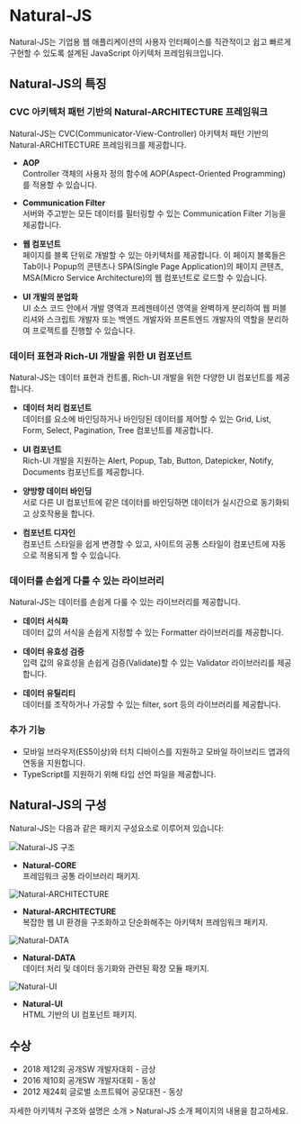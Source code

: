 # Natural-JS

Natural-JS는 기업용 웹 애플리케이션의 사용자 인터페이스를 직관적이고 쉽고 빠르게 구현할 수 있도록 설계된 JavaScript 아키텍처 프레임워크입니다.

## Natural-JS의 특징

### CVC 아키텍처 패턴 기반의 Natural-ARCHITECTURE 프레임워크

Natural-JS는 CVC(Communicator-View-Controller) 아키텍처 패턴 기반의 Natural-ARCHITECTURE 프레임워크를 제공합니다.

- **AOP**  
  Controller 객체의 사용자 정의 함수에 AOP(Aspect-Oriented Programming)를 적용할 수 있습니다.

- **Communication Filter**  
  서버와 주고받는 모든 데이터를 필터링할 수 있는 Communication Filter 기능을 제공합니다.

- **웹 컴포넌트**  
  페이지를 블록 단위로 개발할 수 있는 아키텍처를 제공합니다. 이 페이지 블록들은 Tab이나 Popup의 콘텐츠나 SPA(Single Page Application)의 페이지 콘텐츠, MSA(Micro Service Architecture)의 웹 컴포넌트로 로드할 수 있습니다.

- **UI 개발의 분업화**  
  UI 소스 코드 안에서 개발 영역과 프레젠테이션 영역을 완벽하게 분리하여 웹 퍼블리셔와 스크립트 개발자 또는 백엔드 개발자와 프론트엔드 개발자의 역할을 분리하여 프로젝트를 진행할 수 있습니다.

### 데이터 표현과 Rich-UI 개발을 위한 UI 컴포넌트

Natural-JS는 데이터 표현과 컨트롤, Rich-UI 개발을 위한 다양한 UI 컴포넌트를 제공합니다.

- **데이터 처리 컴포넌트**  
  데이터를 요소에 바인딩하거나 바인딩된 데이터를 제어할 수 있는 Grid, List, Form, Select, Pagination, Tree 컴포넌트를 제공합니다.

- **UI 컴포넌트**  
  Rich-UI 개발을 지원하는 Alert, Popup, Tab, Button, Datepicker, Notify, Documents 컴포넌트를 제공합니다.

- **양방향 데이터 바인딩**  
  서로 다른 UI 컴포넌트에 같은 데이터를 바인딩하면 데이터가 실시간으로 동기화되고 상호작용을 합니다.

- **컴포넌트 디자인**  
  컴포넌트 스타일을 쉽게 변경할 수 있고, 사이트의 공통 스타일이 컴포넌트에 자동으로 적용되게 할 수 있습니다.

### 데이터를 손쉽게 다룰 수 있는 라이브러리

Natural-JS는 데이터를 손쉽게 다룰 수 있는 라이브러리를 제공합니다.

- **데이터 서식화**  
  데이터 값의 서식을 손쉽게 지정할 수 있는 Formatter 라이브러리를 제공합니다.

- **데이터 유효성 검증**  
  입력 값의 유효성을 손쉽게 검증(Validate)할 수 있는 Validator 라이브러리를 제공합니다.

- **데이터 유틸리티**  
  데이터를 조작하거나 가공할 수 있는 filter, sort 등의 라이브러리를 제공합니다.

### 추가 기능

- 모바일 브라우저(ES5이상)와 터치 디바이스를 지원하고 모바일 하이브리드 앱과의 연동을 지원합니다.
- TypeScript를 지원하기 위해 타입 선언 파일을 제공합니다.

## Natural-JS의 구성

Natural-JS는 다음과 같은 패키지 구성요소로 이루어져 있습니다:

![Natural-JS 구조](../../images/core.png)

- **Natural-CORE**  
  프레임워크 공통 라이브러리 패키지.

![Natural-ARCHITECTURE](../../images/architecture.png)

- **Natural-ARCHITECTURE**  
  복잡한 웹 UI 환경을 구조화하고 단순화해주는 아키텍처 프레임워크 패키지.

![Natural-DATA](../../images/data.png)

- **Natural-DATA**  
  데이터 처리 및 데이터 동기화와 관련된 확장 모듈 패키지.

![Natural-UI](../../images/ui.png)

- **Natural-UI**  
  HTML 기반의 UI 컴포넌트 패키지.

## 수상

- 2018 제12회 공개SW 개발자대회 - 금상
- 2016 제10회 공개SW 개발자대회 - 동상
- 2012 제24회 글로벌 소프트웨어 공모대전 - 동상

자세한 아키텍처 구조와 설명은 소개 > Natural-JS 소개 페이지의 내용을 참고하세요.
